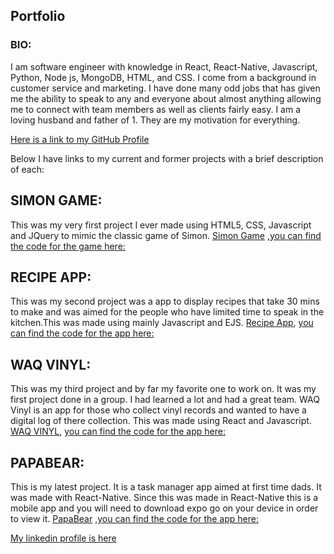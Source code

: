 ## Portfolio

### BIO:
I am software engineer with knowledge in React, React-Native, Javascript, Python, Node js, MongoDB, HTML, and CSS. I come from a  background in customer service and marketing. I have done many odd jobs that has given me the ability to speak to any and everyone about almost anything allowing me to connect with team members as well as clients fairly easy. I am a loving husband and father of 1. They are my motivation for everything. 

[Here is a link to my GitHub Profile](https://github.com/Quez4223)


Below I have links to my current and former projects with a brief description of each:

## SIMON GAME:
This was my very first project I ever made using HTML5, CSS, Javascript and JQuery to mimic the classic game of Simon.
[Simon Game](https://quez4223.github.io/Simon-Game/) ,[you can find the code for the game here:](https://github.com/Quez4223/Simon-Game)


## RECIPE APP: 
This was my second project was a app to display recipes that take 30 mins to make and was aimed for the people who have limited time to speak in the kitchen.This was made using mainly Javascript and EJS.
[Recipe App](https://thawing-bastion-36846.herokuapp.com/), [you can find the code for the app here:](https://github.com/Quez4223/Recipe-App)


## WAQ VINYL: 
This was my third project and by far my favorite one to work on. It was my first project done in a group. I had learned a lot and had a great team. WAQ Vinyl is an app for those who collect vinyl records and wanted to have a digital log of there collection. This was made using React and Javascript. [WAQ VINYL](https://whispering-everglades-63027.herokuapp.com/), [you can find the code for the app here:](https://github.com/ajhutchins/WAQ_Vinyl_Front_End)


## PAPABEAR: 
This is my latest project. It is a task manager app aimed at first time dads. It was made with React-Native. Since this was made in React-Native this is a mobile app and you will need to download expo go on your device in order to view it. 
[PapaBear](https://expo.io/@quezzo/projects/papa_bear) ,[you can find the code for the app here:](https://github.com/Quez4223/PAPABEAR)


[My linkedin profile is here](https://www.linkedin.com/in/marquez-leday/)



